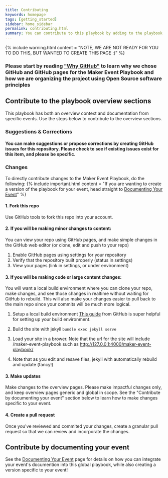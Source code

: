 ```yaml
---
title: Contributing
keywords: homepage
tags: [getting_started]
sidebar: home_sidebar
permalink: contributing.html
summary: You can contribute to this playbook by adding to the playbook overview OR by documenting your own event.
---
```


{% include warning.html content = "NOTE, WE ARE NOT READY FOR YOU TO DO THIS, BUT WANTED TO CREATE THIS PAGE :)" %}

### Please start by reading ["Why GitHub"](why_github.html) to learn why we chose GitHub and GitHub pages for the Maker Event Playbook and how we are organizing the project using Open Source software principles

## Contribute to the playbook overview sections  
This playbook has both an overview context and documentation from specific events. Use the steps below to contribute to the overview sections.

### Suggestions & Corrections
#### You can make suggestions or propose corrections by creating GitHub issues for this repository. Please check to see if existing issues exist for this item, and please be specific.

### Changes
To directly contribute changes to the Maker Event Playbook, do the following:
{% include important.html content = "If you are wanting to create a version of the playbook for your event, head straight to [Documenting Your Event](documenting_your_event.html)" %}


#### 1. Fork this repo
Use GitHub tools to fork this repo into your account.

#### 2. If you will be making minor changes to content:
You can view your repo using GitHub pages, and make simple changes in the GitHub web editor (or clone, edit and push to your repo)
1. Enable GitHub pages using settings for your repository
2. Verify that the repository built properly (status in settings)
3. View your pages (link in settings, or under environment)

#### 3. If you will be making code or large content changes:
You will want a local build environment where you can clone your repo, make changes, and see those changes in realtime without waiting for GitHub to rebuild. This will also make your changes easier to pull back to the main repo since your commits will be much more logical.

1. Setup a local build environment
[This guide](https://help.github.com/en/articles/setting-up-your-github-pages-site-locally-with-jekyll#step-2-install-jekyll-using-bundler) from GitHub is super helpful for setting up your build environment.

2. Build the site with jekyll
```bundle exec jekyll serve```

3. Load your site in a brower. Note that the url for the site will include /maker-event-playbook such as http://127.0.0.1:4000/maker-event-playbook/

4. Note that as you edit and resave files, jekyll with automatically rebuild and update (fancy!)


####  3. Make updates
Make changes to the overview pages. Please make impactful changes only, and keep overview pages generic and global in scope. See the "Contribute by documenting your event" section below to learn how to make changes specific to your event.

#### 4. Create a pull request
Once you've reviewed and commited your changes, create a granular pull request so that we can review and incorporate the changes.


## Contribute by documenting your event  

See the [Documenting Your Event](documenting_your_event.html) page for details on how you can integrate your event's documention into this global playbook, while also creating a version specific to your event!
